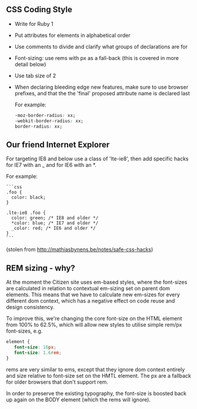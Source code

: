 ## CSS Coding Style

-   Write for Ruby 1

-   Put attributes for elements in alphabetical order

-   Use comments to divide and clarify what groups of declarations are for

-   Font-sizing: use rems with px as a fall-back (this is covered in more detail below) 

-   Use tab size of 2

-   When declaring bleeding edge new features, make sure to use browser prefixes, and that the the 'final' proposed attribute name is declared last

    For example:

    ```css
    -moz-border-radius: xx;
    -webkit-border-radius: xx;
    border-radius: xx;
    ```

## Our friend Internet Explorer

For targeting IE8 and below use a class of 'lte-ie8', then add specific hacks for IE7 with an _ and for IE6 with an *.

For example:

    ```css
    .foo {
      color: black;
    }

    .lte-ie8 .foo {
      color: green; /* IE8 and older */
      *color: blue; /* IE7 and older */
      _color: red; /* IE6 and older */
    }
    ```
    
(stolen from http://mathiasbynens.be/notes/safe-css-hacks)


## REM sizing - why?

At the moment the Citizen site uses em-based styles, where the font-sizes are calculated in relation to contextual em-sizing set on parent dom elements. This means that we have to calculate new em-sizes for every different dom context, which has a negative effect on code reuse and design consistency.

To improve this, we're changing the core font-size on the HTML element from 100% to 62.5%, which will allow new styles to utilise simple rem/px font-sizes, e.g.

```css
element {
   font-size: 16px;
   font-size: 1.6rem;
}
```

rems are very similar to ems, except that they ignore dom context entirely and size relative to font-size set on the HMTL element. The px are a fallback for older browsers that don't support rem.

In order to preserve the existing typography, the font-size is boosted back up again on the BODY element (which the rems will ignore).

